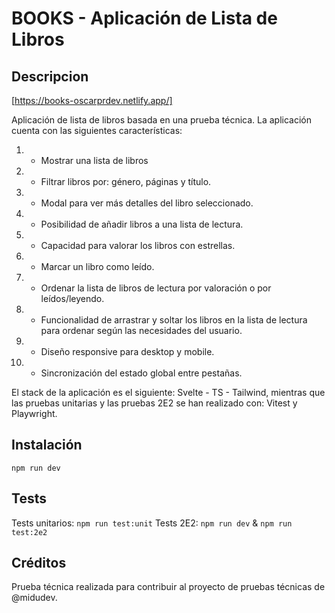 # BOOKS - Aplicación de Lista de Libros

## Descripcion

[https://books-oscarprdev.netlify.app/]

Aplicación de lista de libros basada en una prueba técnica.
La aplicación cuenta con las siguientes características:

1. - Mostrar una lista de libros
2. - Filtrar libros por: género, páginas y título.
3. - Modal para ver más detalles del libro seleccionado.
4. - Posibilidad de añadir libros a una lista de lectura.
5. - Capacidad para valorar los libros con estrellas.
6. - Marcar un libro como leído.
7. - Ordenar la lista de libros de lectura por valoración o por leídos/leyendo.
8. - Funcionalidad de arrastrar y soltar los libros en la lista de lectura para ordenar según las necesidades del usuario.
9. - Diseño responsive para desktop y mobile.
10. - Sincronización del estado global entre pestañas.

El stack de la aplicación es el siguiente: Svelte - TS - Tailwind, mientras que las pruebas unitarias y las pruebas 2E2 se han realizado con: Vitest y Playwright.

## Instalación

`npm run dev`

## Tests

Tests unitarios: `npm run test:unit`
Tests 2E2: `npm run dev` & `npm run test:2e2`

## Créditos

Prueba técnica realizada para contribuir al proyecto de pruebas técnicas de @midudev.
